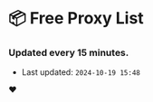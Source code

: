 # :package: Free Proxy List
### Updated every 15 minutes.

- Last updated: `2024-10-19 15:48`

:heart:
